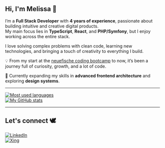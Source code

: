 ## Hi, I'm Melissa 🖖

I’m a **Full Stack Developer** with **4 years of experience**, passionate about building intuitive and creative digital products.  
My main focus lies in **TypeScript**, **React**, and **PHP/Symfony**, but I enjoy working across the entire stack.

I love solving complex problems with clean code, learning new technologies, and bringing a touch of creativity to everything I build.

💡 From my start at the [neuefische coding bootcamp](https://www.neuefische.de/) to now, it’s been a journey full of curiosity, growth, and a lot of code.  

🌱 Currently expanding my skills in **advanced frontend architecture** and exploring **design systems**.

---

[![Most used languages](https://github-readme-stats.vercel.app/api/top-langs/?username=melissaceleste&layout=compact)](https://github.com/anuraghazra/github-readme-stats)  
[![My GitHub stats](https://github-readme-stats.vercel.app/api?username=melissaceleste&show_icons=true&theme=default)](https://github.com/anuraghazra/github-readme-stats)

---

## Let's connect 🕊

[![LinkedIn](https://img.shields.io/badge/LinkedIn-Melissa%20Gries-blue?style=for-the-badge&logo=linkedin)](https://www.linkedin.com/in/melissa-gries-8005821a5/)  
[![Xing](https://img.shields.io/badge/Xing-Melissa%20Gries-green?style=for-the-badge&logo=xing)](https://www.xing.com/profile/MelissaCeleste_Gries)
